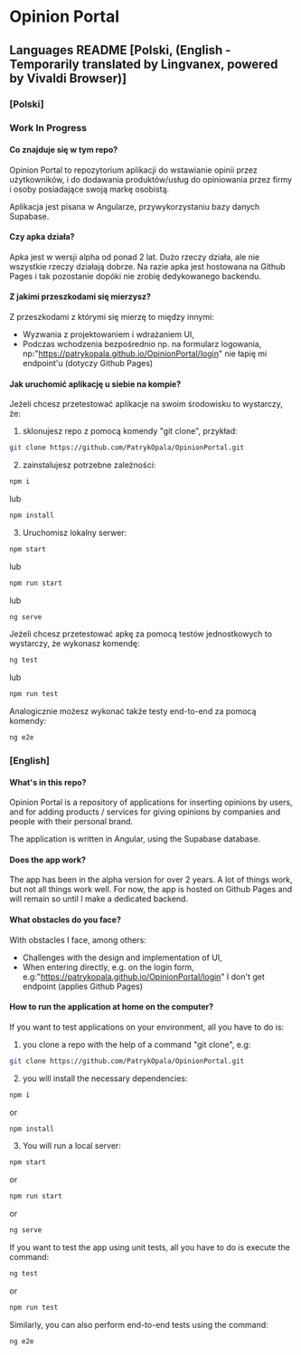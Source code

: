 # Opinion Portal

## Languages README [Polski, (English - Temporarily translated by Lingvanex, powered by Vivaldi Browser)]

### [Polski]

### Work In Progress

#### Co znajduje się w tym repo?

Opinion Portal to repozytorium aplikacji do wstawianie opinii przez użytkowników, i do dodawania produktów/usług do opiniowania przez firmy i osoby posiadające swoją markę osobistą.

Aplikacja jest pisana w Angularze, przywykorzystaniu bazy danych Supabase.

#### Czy apka działa?

Apka jest w wersji alpha od ponad 2 lat. Dużo rzeczy działa, ale nie wszystkie rzeczy działają dobrze. Na razie apka jest hostowana na Github Pages i tak pozostanie dopóki nie zrobię dedykowanego backendu.

#### Z jakimi przeszkodami się mierzysz?

Z przeszkodami z którymi się mierzę to między innymi:
- Wyzwania z projektowaniem i wdrażaniem UI,
- Podczas wchodzenia bezpośrednio np. na formularz logowania, np:"https://patrykopala.github.io/OpinionPortal/login" nie łapię mi endpoint'u (dotyczy Github Pages)


#### Jak uruchomić aplikację u siebie na kompie?

Jeżeli chcesz przetestować aplikacje na swoim środowisku to wystarczy, że:

1. sklonujesz repo z pomocą komendy "git clone", przykład:
```bash
git clone https://github.com/PatrykOpala/OpinionPortal.git
```

2. zainstalujesz potrzebne zależności:
```bash
npm i
```
lub
```bash
npm install
```
3. Uruchomisz lokalny serwer:
```bash
npm start 
```
lub
```bash
npm run start
```
lub
```bash
ng serve
```

Jeżeli chcesz przetestować apkę za pomocą testów jednostkowych to wystarczy, że wykonasz komendę:
```bash
ng test
```
lub
```bash
npm run test
```
Analogicznie możesz wykonać także testy end-to-end za pomocą komendy:
```bash
ng e2e
```

### [English]

#### What's in this repo?

Opinion Portal is a repository of applications for inserting opinions by users, and for adding products / services for giving opinions by companies and people with their personal brand.

The application is written in Angular, using the Supabase database.

#### Does the app work?

The app has been in the alpha version for over 2 years. A lot of things work, but not all things work well. For now, the app is hosted on Github Pages and will remain so until I make a dedicated backend.

#### What obstacles do you face?

With obstacles I face, among others:
- Challenges with the design and implementation of UI,
- When entering directly, e.g. on the login form, e.g:"https://patrykopala.github.io/OpinionPortal/login" I don't get endpoint (applies Github Pages)


#### How to run the application at home on the computer?

If you want to test applications on your environment, all you have to do is:

1. you clone a repo with the help of a command "git clone", e.g:
```bash
git clone https://github.com/PatrykOpala/OpinionPortal.git
```
2. you will install the necessary dependencies:
```bash
npm i
```
or
```bash
npm install
```
3. You will run a local server:
```bash
npm start 
```
or
```bash
npm run start
```
or
```bash
ng serve
```
If you want to test the app using unit tests, all you have to do is execute the command:
```bash
ng test
```
or
```bash
npm run test
```
Similarly, you can also perform end-to-end tests using the command:
```bash
ng e2e
```

<!-- This project was generated with [Angular CLI](https://github.com/angular/angular-cli) version 12.2.1.

## Development server

Run `ng serve` for a dev server. Navigate to `http://localhost:4200/`. The app will automatically reload if you change any of the source files.

## Build

Run `ng build` to build the project. The build artifacts will be stored in the `dist/` directory.

## Running unit tests

Run `ng test` to execute the unit tests via [Karma](https://karma-runner.github.io).

## Running end-to-end tests

Run `ng e2e` to execute the end-to-end tests via a platform of your choice. To use this command, you need to first add a package that implements end-to-end testing capabilities. -->
